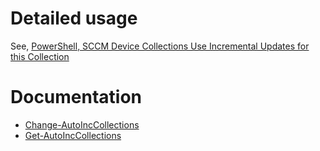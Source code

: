# Detailed usage
See, [PowerShell, SCCM Device Collections Use Incremental Updates for this Collection](https://jameswassinger.com/d5af943a5bec43a0bbc65d8705a21a82)

# Documentation
* [Change-AutoIncCollections](https://github.com/jameswassinger/Documentation/blob/main/Change-AutoIncCollections.md)
* [Get-AutoIncCollections](https://github.com/jameswassinger/Documentation/blob/main/Get-AutoIncCollections.md)
